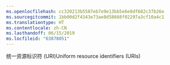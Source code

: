 ```yaml
---
ms.openlocfilehash: cc320213b5587eb7e9e13bb5e6e8df682c37b26e
ms.sourcegitcommit: 1bb00d2f4343e73ae8d58668f02297a3cf10a4c1
ms.translationtype: HT
ms.contentlocale: zh-CN
ms.lasthandoff: 06/15/2019
ms.locfileid: "63878051"
---
```

<span data-ttu-id="061e0-101">统一资源标识符 (URI)</span><span class="sxs-lookup"><span data-stu-id="061e0-101">Uniform resource identifiers (URIs)</span></span>